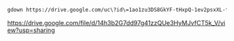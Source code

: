 ```bash
gdown https://drive.google.com/uc\?id\=1ao1zu3DS8GkYF-tHxpQ-1ev2psxXL-fx  
```

https://drive.google.com/file/d/14h3b2G7dd97g41zzQUe3HyMJvfCT5k_V/view?usp=sharing
